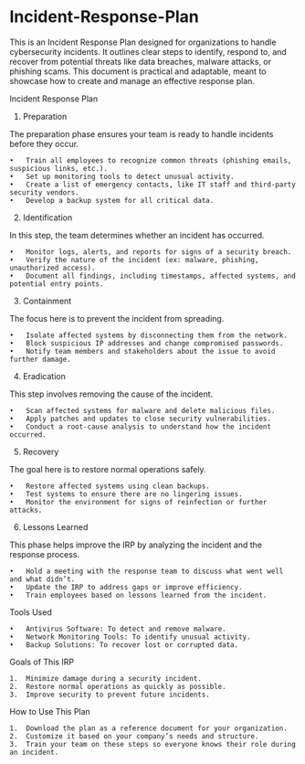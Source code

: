 # Incident-Response-Plan
This is an Incident Response Plan designed for organizations to handle cybersecurity incidents.
It outlines clear steps to identify, respond to, and recover from potential threats like data breaches, malware attacks, or phishing scams. This document is practical and adaptable, meant to showcase how to create and manage an effective response plan.

Incident Response Plan

1. Preparation

The preparation phase ensures your team is ready to handle incidents before they occur.

	•	Train all employees to recognize common threats (phishing emails, suspicious links, etc.).
	•	Set up monitoring tools to detect unusual activity.
	•	Create a list of emergency contacts, like IT staff and third-party security vendors.
	•	Develop a backup system for all critical data.

2. Identification

In this step, the team determines whether an incident has occurred.

	•	Monitor logs, alerts, and reports for signs of a security breach.
	•	Verify the nature of the incident (ex: malware, phishing, unauthorized access).
	•	Document all findings, including timestamps, affected systems, and potential entry points.

3. Containment

The focus here is to prevent the incident from spreading.

	•	Isolate affected systems by disconnecting them from the network.
	•	Block suspicious IP addresses and change compromised passwords.
	•	Notify team members and stakeholders about the issue to avoid further damage.

4. Eradication

This step involves removing the cause of the incident.

	•	Scan affected systems for malware and delete malicious files.
	•	Apply patches and updates to close security vulnerabilities.
	•	Conduct a root-cause analysis to understand how the incident occurred.

5. Recovery

The goal here is to restore normal operations safely.

	•	Restore affected systems using clean backups.
	•	Test systems to ensure there are no lingering issues.
	•	Monitor the environment for signs of reinfection or further attacks.

6. Lessons Learned

This phase helps improve the IRP by analyzing the incident and the response process.

	•	Hold a meeting with the response team to discuss what went well and what didn’t.
	•	Update the IRP to address gaps or improve efficiency.
	•	Train employees based on lessons learned from the incident.

Tools Used

	•	Antivirus Software: To detect and remove malware.
	•	Network Monitoring Tools: To identify unusual activity.
	•	Backup Solutions: To recover lost or corrupted data.

Goals of This IRP

	1.	Minimize damage during a security incident.
	2.	Restore normal operations as quickly as possible.
	3.	Improve security to prevent future incidents.

How to Use This Plan

	1.	Download the plan as a reference document for your organization.
	2.	Customize it based on your company’s needs and structure.
	3.	Train your team on these steps so everyone knows their role during an incident.

